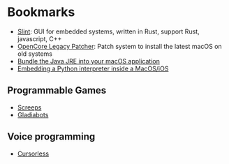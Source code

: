 # Bookmarks

- [Slint](slint.dev): GUI for embedded systems, written in Rust, support Rust, javascript, C++
- [OpenCore Legacy Patcher](https://dortania.github.io/OpenCore-Legacy-Patcher/): Patch system to install the latest macOS on old systems
- [Bundle the Java JRE into your macOS application](https://www.balthisar.com/blog/bundle-the-jre/)
- [Embedding a Python interpreter inside a MacOS/iOS](https://medium.com/swift2go/embedding-python-interpreter-inside-a-macos-app-and-publish-to-app-store-successfully-309be9fb96a5)

## Programmable Games
- [Screeps](https://screeps.com/)
- [Gladiabots](https://gladiabots.com/)

## Voice programming
- [Cursorless](https://www.cursorless.org/)